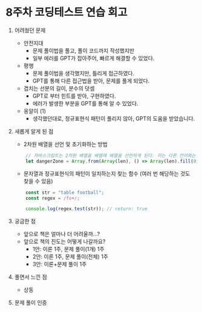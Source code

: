 # 8주차 코딩테스트 연습 회고

1. 어려웠던 문제
    - 안전지대
      - 문제 풀이법을 풀고, 풀이 코드까지 작성했지만
      - 일부 에러를 GPT가 잡아주어, 빠르게 해결할 수 있었다.
    - 평행
      - 문제 풀이법을 생각했지만, 틀리게 접근하였다.
      - GPT를 통해 다른 접근법을 받아, 문제를 풀게 되었다.
    - 겹치는 선분의 길이, 분수의 덧셈
      - GPT로 부터 힌트를 받아, 구현하였다.
      - 에러가 발생한 부분을 GPT를 통해 알 수 있었다.
    - 옹알이 (1)
      - 생각했던대로, 정규표현식 패턴이 풀리지 않아, GPT의 도움을 받았습니다.
2. 새롭게 알게 된 점
    - 2차원 배열을 선언 및 초기화하는 방법
    ```jsx
        // 자바스크립트는 2차원 배열을 배열에 배열을 선언하게 된다. 이는 다른 언어와는 다른 방식이다.
        let dangerZone = Array.from(Array(len), () => Array(len).fill(0))
    ```
    - 문자열과 정규표현식의 패턴이 일치하는지 찾는 함수 (여러 번 해당하는 것도 찾을 수 있음)
    ```jsx
        const str = "table football";
        const regex = /fo+/;
    
        console.log(regex.test(str)); // return: true
    ```
3. 궁금한 점
    - 앞으로 책은 얼마나 더 어려울까...?
    - 앞으로 책의 진도는 어떻게 나갈까요?
      - 1안: 이론 1주, 문제 풀이(1개) 1주
      - 2안: 이론 1주, 문제 풀이(전체) 1주
      - 3안: 이론+문제 풀이 1주

4. 풀면서 느낀 점
    - 상동

5. 문제 풀이 인증